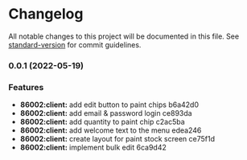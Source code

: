 # Changelog

All notable changes to this project will be documented in this file. See [standard-version](https://github.com/conventional-changelog/standard-version) for commit guidelines.

### 0.0.1 (2022-05-19)

### Features

- **86002:client:** add edit button to paint chips b6a42d0
- **86002:client:** add email & password login ce893da
- **86002:client:** add quantity to paint chip c2ac5ba
- **86002:client:** add welcome text to the menu edea246
- **86002:client:** create layout for paint stock screen ce75f1d
- **86002:client:** implement bulk edit 6ca9d42
